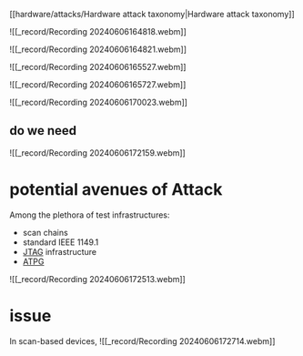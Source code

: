 
[[hardware/attacks/Hardware attack taxonomy|Hardware attack taxonomy]]


![[_record/Recording 20240606164818.webm]]

![[_record/Recording 20240606164821.webm]]


![[_record/Recording 20240606165527.webm]]

![[_record/Recording 20240606165727.webm]]

![[_record/Recording 20240606170023.webm]]

## do we need
![[_record/Recording 20240606172159.webm]]


# potential avenues of Attack
Among the plethora of test infrastructures:
- scan chains
- standard IEEE 1149.1
- [JTAG](https://en.wikipedia.org/wiki/JTAG) infrastructure
- [ATPG](https://en.wikipedia.org/wiki/Automatic_test_pattern_generation)


![[_record/Recording 20240606172513.webm]]

# issue

In scan-based devices, 
![[_record/Recording 20240606172714.webm]]
